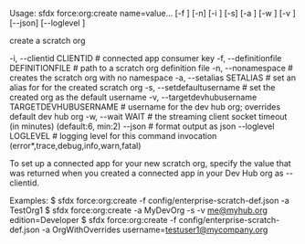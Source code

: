 Usage: sfdx force:org:create name=value... [-f <filepath>] [-n] [-i <string>] [-s] [-a <string>] [-w <minutes>] [-v <string>] [--json] [--loglevel <string>]

create a scratch org

 -i, --clientid CLIENTID                         # connected app consumer key
 -f, --definitionfile DEFINITIONFILE             # path to a scratch org definition file
 -n, --nonamespace                               # creates the scratch org with no namespace
 -a, --setalias SETALIAS                         # set an alias for for the created scratch org
 -s, --setdefaultusername                        # set the created org as the default username
 -v, --targetdevhubusername TARGETDEVHUBUSERNAME # username for the dev hub org; overrides default dev hub org
 -w, --wait WAIT                                 # the streaming client socket timeout (in minutes) (default:6, min:2)
 --json                                          # format output as json
 --loglevel LOGLEVEL                             # logging level for this command invocation (error*,trace,debug,info,warn,fatal)

To set up a connected app for your new scratch org, specify the value that was returned when you created a connected app in your Dev Hub org as --clientid.

Examples:
   $ sfdx force:org:create -f config/enterprise-scratch-def.json -a TestOrg1
   $ sfdx force:org:create -a MyDevOrg -s -v me@myhub.org edition=Developer
   $ sfdx force:org:create -f config/enterprise-scratch-def.json -a OrgWithOverrides username=testuser1@mycompany.org

